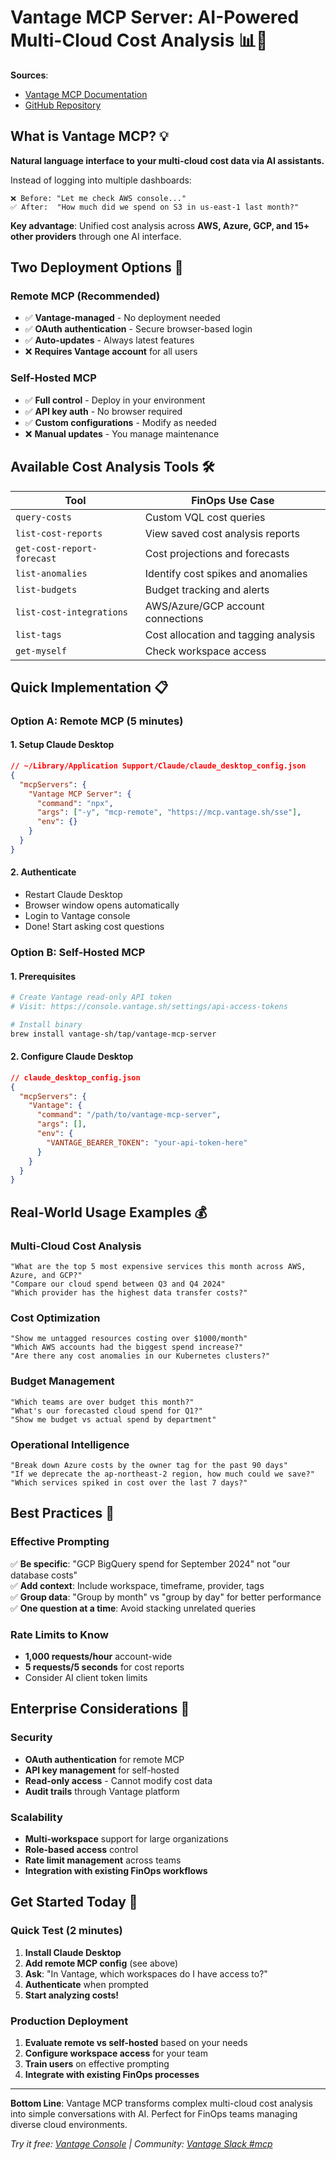 # Vantage MCP Server: AI-Powered Multi-Cloud Cost Analysis 📊🤖

**Sources**: 
- [Vantage MCP Documentation](https://docs.vantage.sh/vantage_mcp#mcp-clients)
- [GitHub Repository](https://github.com/vantage-sh/vantage-mcp-server)  


## What is Vantage MCP? 💡

**Natural language interface to your multi-cloud cost data via AI assistants.**

Instead of logging into multiple dashboards:
```
❌ Before: "Let me check AWS console..."
✅ After:  "How much did we spend on S3 in us-east-1 last month?"
```

**Key advantage**: Unified cost analysis across **AWS, Azure, GCP, and 15+ other providers** through one AI interface.

## Two Deployment Options 🚀

### **Remote MCP (Recommended)**
- ✅ **Vantage-managed** - No deployment needed
- ✅ **OAuth authentication** - Secure browser-based login
- ✅ **Auto-updates** - Always latest features
- ❌ **Requires Vantage account** for all users

### **Self-Hosted MCP**
- ✅ **Full control** - Deploy in your environment
- ✅ **API key auth** - No browser required
- ✅ **Custom configurations** - Modify as needed
- ❌ **Manual updates** - You manage maintenance

## Available Cost Analysis Tools 🛠️

| Tool | FinOps Use Case |
|------|----------------|
| `query-costs` | Custom VQL cost queries |
| `list-cost-reports` | View saved cost analysis reports |
| `get-cost-report-forecast` | Cost projections and forecasts |
| `list-anomalies` | Identify cost spikes and anomalies |
| `list-budgets` | Budget tracking and alerts |
| `list-cost-integrations` | AWS/Azure/GCP account connections |
| `list-tags` | Cost allocation and tagging analysis |
| `get-myself` | Check workspace access |

## Quick Implementation 📋

### **Option A: Remote MCP (5 minutes)**

#### **1. Setup Claude Desktop**
```json
// ~/Library/Application Support/Claude/claude_desktop_config.json
{
  "mcpServers": {
    "Vantage MCP Server": {
      "command": "npx",
      "args": ["-y", "mcp-remote", "https://mcp.vantage.sh/sse"],
      "env": {}
    }
  }
}
```

#### **2. Authenticate**
- Restart Claude Desktop
- Browser window opens automatically
- Login to Vantage console
- Done! Start asking cost questions

### **Option B: Self-Hosted MCP**

#### **1. Prerequisites**
```bash
# Create Vantage read-only API token
# Visit: https://console.vantage.sh/settings/api-access-tokens

# Install binary
brew install vantage-sh/tap/vantage-mcp-server
```

#### **2. Configure Claude Desktop**
```json
// claude_desktop_config.json
{
  "mcpServers": {
    "Vantage": {
      "command": "/path/to/vantage-mcp-server",
      "args": [],
      "env": {
        "VANTAGE_BEARER_TOKEN": "your-api-token-here"
      }
    }
  }
}
```

## Real-World Usage Examples 💰

### **Multi-Cloud Cost Analysis**
```
"What are the top 5 most expensive services this month across AWS, Azure, and GCP?"
"Compare our cloud spend between Q3 and Q4 2024"
"Which provider has the highest data transfer costs?"
```

### **Cost Optimization**
```
"Show me untagged resources costing over $1000/month"
"Which AWS accounts had the biggest spend increase?"
"Are there any cost anomalies in our Kubernetes clusters?"
```

### **Budget Management**
```
"Which teams are over budget this month?"
"What's our forecasted cloud spend for Q1?"
"Show me budget vs actual spend by department"
```

### **Operational Intelligence**
```
"Break down Azure costs by the owner tag for the past 90 days"
"If we deprecate the ap-northeast-2 region, how much could we save?"
"Which services spiked in cost over the last 7 days?"
```

## Best Practices 🎯

### **Effective Prompting**
✅ **Be specific**: "GCP BigQuery spend for September 2024" not "our database costs"  
✅ **Add context**: Include workspace, timeframe, provider, tags  
✅ **Group data**: "Group by month" vs "group by day" for better performance  
✅ **One question at a time**: Avoid stacking unrelated queries  

### **Rate Limits to Know**
- **1,000 requests/hour** account-wide
- **5 requests/5 seconds** for cost reports
- Consider AI client token limits


## Enterprise Considerations 🏢

### **Security**
- **OAuth authentication** for remote MCP
- **API key management** for self-hosted
- **Read-only access** - Cannot modify cost data
- **Audit trails** through Vantage platform

### **Scalability**
- **Multi-workspace** support for large organizations
- **Role-based access** control
- **Rate limit management** across teams
- **Integration with existing FinOps workflows**

## Get Started Today 🚀

### **Quick Test (2 minutes)**
1. **Install Claude Desktop**
2. **Add remote MCP config** (see above)
3. **Ask**: "In Vantage, which workspaces do I have access to?"
4. **Authenticate** when prompted
5. **Start analyzing costs!**

### **Production Deployment**
1. **Evaluate remote vs self-hosted** based on your needs
2. **Configure workspace access** for your team
3. **Train users** on effective prompting
4. **Integrate with existing FinOps processes**

---

**Bottom Line**: Vantage MCP transforms complex multi-cloud cost analysis into simple conversations with AI. Perfect for FinOps teams managing diverse cloud environments.

*Try it free: [Vantage Console](https://console.vantage.sh/) | Community: [Vantage Slack #mcp](https://vantage.sh/slack)*
